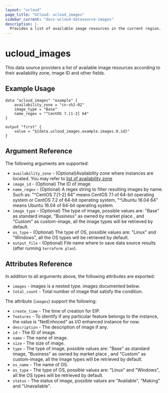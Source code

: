 ```yaml
---
layout: "ucloud"
page_title: "UCloud: ucloud_images"
sidebar_current: "docs-ucloud-datasource-images"
description: |-
  Provides a list of available image resources in the current region.
---
```


# ucloud_images

This data source providers a list of available image resources according to their availability zone, image ID and other fields.

## Example Usage

```hcl
data "ucloud_images" "example" {
    availability_zone = "cn-sh2-02"
    image_type = "Base"
    name_regex = "^CentOS 7.[1-2] 64"
}

output "first" {
    value = "${data.ucloud_images.example.images.0.id}"
}
```

## Argument Reference

The following arguments are supported:

* `availability_zone` - (Optional)Availability zone where instances are located. You may refer to [list of availability zone](https://docs.ucloud.cn/api/summary/regionlist)
* `image_id` - (Optional) The ID of image.
* `name_regex` - (Optional) A regex string to filter resulting images by name. Such as: "^CentOS 7.[1-2] 64" means CentOS 7.1 of 64-bit operating system or CentOS 7.2 of 64-bit operating system, "^Ubuntu 16.04 64" means Ubuntu 16.04 of 64-bit operating system.
* `image_type` - (Optional) The type of image, possible values are: "Base" as standard image, "Business" as owned by market place , and "Custom" as custom-image, all the image types will be retrieved by default.
* `os_type` - (Optional) The type of OS, possible values are: "Linux" and "Windows", all the OS types will be retrieved by default.
* `output_file` - (Optional) File name where to save data source results (after running `terraform plan`).

## Attributes Reference

In addition to all arguments above, the following attributes are exported:

* `images` - images is a nested type. images documented below.
* `total_count` - Total number of image that satisfy the condition.

The attribute (`images`) support the following:

* `create_time` - The time of creation for EIP.
* `features` - To identify if any particular feature belongs to the instance, the value is "NetEnhnced" as I/O enhanced instance for now.
* `description` - The description of image if any.
* `id` - The ID of image.
* `name` - The name of image.
* `size` - The size of image.
* `type` - The type of image, possible values are: "Base" as standard image, "Business" as owned by market place , and "Custom" as custom-image, all the image types will be retrieved by default.
* `os_name` - The name of OS.
* `os_type` - The type of OS, possible values are: "Linux" and "Windows", all the OS types will be retrieved by default.
* `status` - The status of image, possible values are "Available", "Making" and "Unavailable".
